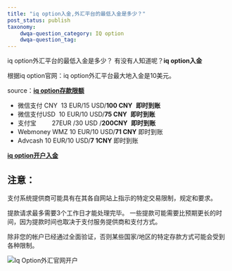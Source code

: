 ```yaml
---
title: "iq option入金,外汇平台的最低入金是多少？"
post_status: publish
taxonomy:
    dwqa-question_category: IQ option
    dwqa-question_tag:
---
```


iq option外汇平台的最低入金是多少？ 有没有人知道呢？**iq option入金**

根据iq option官网：iq option外汇平台最大地入金是10美元。

source：**[iq option存款限额](https://iqoption.com/cn/payment-methods/deposits)**

- 微信支付 CNY  13 EUR/15 USD/**100 CNY**  **即时到账**
- 微信支付USD  10 EUR/10 USD/**75 CNY**  **即时到账**
- 支付宝         27EUR /30 USD /**200CNY**  **即时到账**
- Webmoney WMZ 10 EUR/10 USD/**71 CNY** 即时到账
- Advcash 10 EUR/10 USD/**7 1CNY** 即时到账

**[iq option开户入金](https://we.laowei8.com/go/iq-option)**

## 注意：

支付系统提供商可能具有在其各自网站上指示的特定交易限制，规定和要求。

提款请求最多需要3个工作日才能处理完毕。 一些提款可能需要比预期更长的时间，因为提款时间也取决于支付服务提供商和支付方式。

除非您的帐户已经通过全面验证，否则某些国家/地区的特定存款方式可能会受到各种限制。

![Iq Option外汇官网开户](https://cdn.fendou.la/welaowei8/2020/05/IQ-Option.svg)
